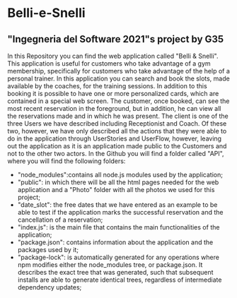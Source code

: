 # Belli-e-Snelli
## "Ingegneria del Software 2021"s project by G35
In this Repository you can find the web application called "Belli & Snelli". This application is useful for customers who take advantage of a gym membership, specifically for customers who take advantage of the help of a personal trainer. In this application you can search and book the slots, made available by the coaches, for the training sessions. In addition to this booking it is possible to have one or more personalized cards, which are contained in a special web screen. The customer, once booked, can see the most recent reservation in the foreground, but in addition, he can view all the reservations made and in which he was present. The client is one of the three Users we have described including Receptionist and Coach. Of these two, however, we have only described all the actions that they were able to do in the application through UserStories and UserFlow, however, leaving out the application as it is an application made public to the Customers and not to the other two actors. In the Github you will find a folder called "API", where you will find the following folders:

- "node_modules":contains all node.js modules used by the application;
- "public": in which there will be all the html pages needed for the web application and a "Photo" folder with all the photos we used for this project;
- "date_slot": the free dates that we have entered as an example to be able to test if the application marks the successful reservation and the cancellation of a reservation;
- "index.js": is the main file that contains the main functionalities of the application;
- "package.json": contains information about the application and the packages used by it;
- "package-lock": is automatically generated for any operations where npm modifies either the node_modules tree, or package.json. It describes the exact tree that was generated, such that subsequent installs are able to generate identical trees, regardless of intermediate dependency updates;
